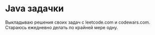 # Java задачки
Выкладываю решения своих задач с leetcode.com и codewars.com.
Стараюсь ежедневно делать по крайней мере одну.
